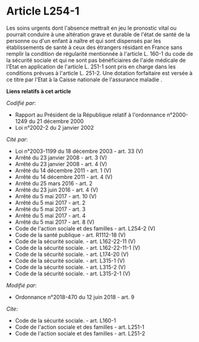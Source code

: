 # Article L254-1

Les soins urgents dont l'absence mettrait en jeu le pronostic vital ou pourrait conduire à une altération grave et durable de
l'état de santé de la personne ou d'un enfant à naître et qui sont dispensés par les établissements de santé à ceux des
étrangers résidant en France sans remplir la condition de régularité mentionnée à l'article L. 160-1 du code de la sécurité
sociale et qui ne sont pas bénéficiaires de l'aide médicale de l'Etat en application de l'article L. 251-1 sont pris en
charge dans les conditions prévues à l'article L. 251-2. Une dotation forfaitaire est versée à ce titre par l'Etat à la
Caisse nationale de l'assurance maladie   .

**Liens relatifs à cet article**

_Codifié par_:

  - Rapport au Président de la République relatif à l'ordonnance n°2000-1249 du 21 décembre 2000
  - Loi n°2002-2 du 2 janvier 2002

_Cité par_:

  - Loi n°2003-1199 du 18 décembre 2003 - art. 33 (V)
  - Arrêté du 23 janvier 2008 - art. 3 (V)
  - Arrêté du 23 janvier 2008 - art. 4 (V)
  - Arrêté du 14 décembre 2011 - art. 1 (V)
  - Arrêté du 14 décembre 2011 - art. 4 (V)
  - Arrêté du 25 mars 2016 - art. 2
  - Arrêté du 23 juin 2016 - art. 4 (V)
  - Arrêté du 5 mai 2017 - art. 10 (V)
  - Arrêté du 5 mai 2017 - art. 2
  - Arrêté du 5 mai 2017 - art. 3
  - Arrêté du 5 mai 2017 - art. 4
  - Arrêté du 5 mai 2017 - art. 8 (V)
  - Code de l'action sociale et des familles - art. L254-2 (V)
  - Code de la santé publique - art. R1112-18 (V)
  - Code de la sécurité sociale. - art. L162-22-11 (V)
  - Code de la sécurité sociale. - art. L162-22-11-1 (V)
  - Code de la sécurité sociale. - art. L174-20 (V)
  - Code de la sécurité sociale. - art. L315-1 (V)
  - Code de la sécurité sociale. - art. L315-2 (V)
  - Code de la sécurité sociale. - art. L315-2-1 (V)

_Modifié par_:

  - Ordonnance n°2018-470 du 12 juin 2018 - art. 9

_Cite_:

  - Code de la sécurité sociale. - art. L160-1
  - Code de l'action sociale et des familles - art. L251-1
  - Code de l'action sociale et des familles - art. L251-2
